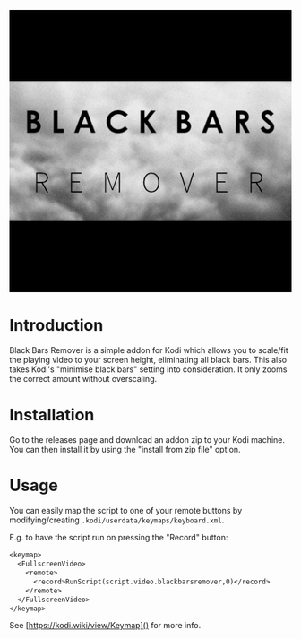![](resources/icon.png)

# Introduction

Black Bars Remover is a simple addon for Kodi which allows you to scale/fit the playing video to your screen height,
eliminating all black bars.
This also takes Kodi's "minimise black bars" setting into consideration. It only zooms the correct amount without
overscaling.

# Installation

Go to the releases page and download an addon zip to your Kodi machine. You can then install it by using the "install
from zip file" option.

# Usage

You can easily map the script to one of your remote buttons by modifying/creating
`.kodi/userdata/keymaps/keyboard.xml`.

E.g. to have the script run on pressing the "Record" button:
```
<keymap>
  <FullscreenVideo>
    <remote>
      <record>RunScript(script.video.blackbarsremover,0)</record>
    </remote>
  </FullscreenVideo>
</keymap>
```

See [https://kodi.wiki/view/Keymap]() for more info.
